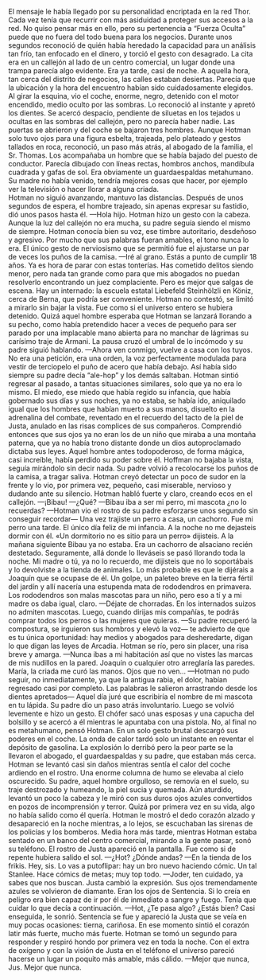 El mensaje le había llegado por su personalidad encriptada en la red Thor. Cada vez tenía que recurrir con más asiduidad a proteger sus accesos a la red. No quiso pensar más en ello, pero su pertenencia a “Fuerza Oculta” puede que no fuera del todo buena para los negocios. Durante unos segundos reconoció de quién había heredado la capacidad para un análisis tan frío, tan enfocado en el dinero, y torció el gesto con desagrado. 
La cita era en un callejón al lado de un centro comercial, un lugar donde una trampa parecía algo evidente. Era ya tarde, casi de noche. A aquella hora, tan cerca del distrito de negocios, las calles estaban desiertas. Parecía que la ubicación y la hora del encuentro habían sido cuidadosamente elegidos. Al girar la esquina, vio el coche, enorme, negro, detenido con el motor encendido, medio oculto por las sombras. Lo reconoció al instante y apretó los dientes. 
Se acercó despacio, pendiente de siluetas en los tejados u ocultas en las sombras del callejón, pero no parecía haber nadie. Las puertas se abrieron y del coche se bajaron tres hombres. Aunque Hotman solo tuvo ojos para una figura esbelta, trajeada, pelo plateado y gestos tallados en roca, reconoció, un paso más atrás, al abogado de la familia, el Sr. Thomas. Los acompañaba un hombre que se había bajado del puesto de conductor. Parecía dibujado con líneas rectas, hombros anchos, mandíbula cuadrada y gafas de sol. Era obviamente un guardaespaldas metahumano. Su madre no había venido, tendría mejores cosas que hacer, por ejemplo ver la televisión o hacer llorar a alguna criada.  
Hotman no siguió avanzando, mantuvo las distancias. Después de unos segundos de espera, el hombre trajeado, sin apenas expresar su fastidio, dió unos pasos hasta él.
—Hola hijo.
Hotman hizo un gesto con la cabeza. Aunque la luz del callejón no era mucha, su padre seguía siendo el mismo de siempre. Hotman conocía bien su voz, ese timbre autoritario, desdeñoso y agresivo. Por mucho que sus palabras fueran amables, el tono nunca lo era. El único gesto de nerviosismo que se permitió fue el ajustarse un par de veces los puños de la camisa. 
—Iré al grano. Estás a punto de cumplir 18 años. Ya es hora de parar con estas tonterías. Has cometido delitos siendo menor, pero nada tan grande como para que mis abogados no puedan resolverlo encontrando un juez complaciente. Pero es mejor que salgas de escena. Hay un internado: la escuela estatal Liebefeld Steinhölzli en Köniz, cerca de Berna, que podría ser conveniente.
Hotman no contestó, se limitó a mirarlo sin bajar la vista. Fue como si el universo entero se hubiera detenido. Quizá aquel hombre esperaba que Hotman se lanzará llorando a su pecho, como había pretendido hacer a veces de pequeño para ser parado por una implacable mano abierta para no manchar de lágrimas su carísimo traje de Armani. La pausa cruzó el umbral de lo incómodo y su padre siguió hablando. 
 —Ahora ven conmigo, vuelve a casa con los tuyos. 
No era una petición, era una orden, la voz perfectamente modulada para vestir de terciopelo el puño de acero que había debajo. Así había sido siempre su padre decía “ale-hop” y los demás saltaban. Hotman sintió regresar al pasado, a tantas situaciones similares, solo que ya no era lo mismo. El miedo, ese miedo que había regido su infancia, que había gobernado sus días y sus noches, ya no estaba, se había ido, aniquilado igual que los hombres que habían muerto a sus manos, disuelto en la adrenalina del combate, reventado en el recuerdo del tacto de la piel de Justa, anulado en las risas complices de sus compañeros. Comprendió entonces que sus ojos ya no eran los de un niño que miraba a una montaña paterna, que ya no había trono distante donde un dios autoproclamado dictaba sus leyes. Aquel hombre antes todopoderoso, de forma mágica, casi increíble, había perdido su poder sobre él. Hoffman no bajaba la vista, seguía mirándolo sin decir nada. Su padre volvió a recolocarse los puños de la camisa, a tragar saliva. Hotman creyó detectar un poco de sudor en la frente y lo vio, por primera vez, pequeño, casi miserable, nervioso y dudando ante su silencio. 
Hotman habló fuerte y claro, creando ecos en el callejón. 
—¡Bibau!
—¿Qué?
—Bibau iba a ser mi perro, mi mascota ¿no lo recuerdas? —Hotman vio el rostro de su padre esforzarse unos segundo sin conseguir recordar— Una vez trajiste un perro a casa, un cachorro. Fue mi perro una tarde. El único día feliz de mi infancia. A la noche no me dejasteis dormir con él. «Un dormitorio no es sitio para un perro» dijisteis. A la mañana siguiente Bibau ya no estaba. Era un cachorro de alsaciano recién destetado. Seguramente, allá donde lo lleváseis se pasó llorando toda la noche. Mi madre o tú, ya no lo recuerdo, me dijisteis que no lo soportábais y lo devolviste a la tienda de animales. Lo más probable es que le dijérais a Joaquín que se ocupase de él. Un golpe, un paleteo breve en la tierra fértil del jardín y allí nacería una estupenda mata de rododendros en primavera. Los rododendros son malas mascotas para un niño, pero eso a tí y a mi madre os daba igual, claro.
—⁠Déjate de chorradas. En los internados suizos no admiten mascotas. Luego, cuando dirijas mis compañías, te podrás comprar todos los perros o las mujeres que quieras. —Su padre recuperó la compostura, se irguieron sus hombros y elevó la voz— te advierto de que es tu única oportunidad: hay medios y abogados para desheredarte, digan lo que digan las leyes de Arcadia.
Hotman se río, pero sin placer, una risa breve y amarga. 
—Nunca ibas a mi habitación así que no vistes las marcas de mis nudillos en la pared. Joaquín o cualquier otro arreglaría las paredes. María, la criada me curó las manos. Ojos que no ven... —Hotman no pudo seguir, no inmediatamente, ya que la antigua rabia, el dolor, habían regresado casi por completo. Las palabras le salieron arrastrando desde los dientes apretados— Aquel día juré que escribiría el nombre de mi mascota en tu lápida. 
Su padre dio un paso atrás involuntario. Luego se volvió levemente e hizo un gesto. El chófer sacó unas esposas y una capucha del bolsillo y se acercó a él mientras le apuntaba con una pistola. No, al final no es metahumano, pensó Hotman. En un solo gesto brutal descargó sus poderes en el coche. La onda de calor tardó solo un instante en reventar el depósito de gasolina. La explosión lo derribó pero la peor parte se la llevaron el abogado, el guardaespaldas y su padre, 	que estaban más cerca. Hotman se levantó casi sin daños mientras sentía el calor del coche ardiendo en el rostro. Una enorme columna de humo se elevaba al cielo oscurecido. Su padre, aquel hombre orgulloso, se removía en el suelo, su traje destrozado y humeando, la piel sucia y quemada. Aún aturdido, levantó un poco la cabeza y le miró con sus duros ojos azules convertidos en pozos de incomprensión y terror. Quizá por primera vez en su vida, algo no había salido como él quería. 
Hotman le mostró el dedo corazón alzado y desapareció en la noche mientras, a lo lejos, se escuchaban las sirenas de los policías y los bomberos. 
Media hora más tarde, mientras Hotman estaba sentado en un banco del centro comercial, mirando a la gente pasar, sonó su teléfono. El rostro de Justa apareció en la pantalla. Fue como si de repente hubiera salido el sol. 
—¿Hot? ¿Dónde andas?
—En la tienda de los frikis. Hey, sis. Lo vas a putoflipar: hay un bro nuevo haciendo cómic. Un tal Stanlee. Hace cómics de metas; muy top todo.
—Joder, ten cuidado, ya sabes que nos buscan. 
Justa cambió la expresión. Sus ojos tremendamente azules se  volvieron de diamante. Eran los ojos de Sentencia. Si lo creía en peligro era bien capaz de ir por él de inmediato a sangre y fuego. Tenía que cuidar lo que decía a continuación. 
 —Hot, ¿Te pasa algo? ¿Estás bien?
 Casi enseguida, le sonrió. Sentencia se fue y apareció la Justa que se veía en muy pocas ocasiones: tierna, cariñosa. En ese momento sintió el corazón latir más fuerte, mucho más fuerte. Hotman se tomó un segundo para responder y respiró hondo por primera vez en toda la noche. Con el extra de oxígeno y con la visión de Justa en el teléfono el universo pareció hacerse un lugar un poquito más amable, más cálido. 
—Mejor que nunca, Jus. Mejor que nunca.



